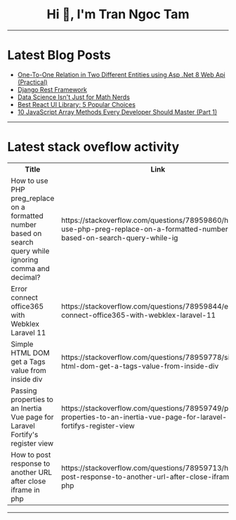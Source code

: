 <h1 align="center">Hi 👋, I'm Tran Ngoc Tam</h1>

---

# Latest Blog Posts 
<!-- BLOG-POST-LIST:START -->
- [One-To-One Relation in Two Different Entities using Asp .Net 8 Web Api &lpar;Practical&rpar;](https://dev.to/mvcwebapiii/sample-of-one-to-one-relation-in-two-different-entities-using-asp-net-8-web-api-practical-444o)
- [Django Rest Framework](https://dev.to/shohruh_urolov/django-rest-framework-46o1)
- [Data Science Isn&#39;t Just for Math Nerds](https://dev.to/luvdokta/data-science-isnt-just-for-math-nerds-49i4)
- [Best React UI Library: 5 Popular Choices](https://dev.to/codeparrot/best-react-ui-library-5-popular-choices-4k46)
- [10 JavaScript Array Methods Every Developer Should Master &lpar;Part 1&rpar;](https://dev.to/jenil/10-javascript-array-methods-every-developer-should-master-part-1-14bi)
<!-- BLOG-POST-LIST:END -->

---

# Latest stack oveflow activity
<table>
  <tr><th>Title</th><th>Link</th></tr>
  <!-- STACKOVERFLOW:START --><tr><td>How to use PHP preg_replace on a formatted number based on search query while ignoring comma and decimal?</td><td>https://stackoverflow.com/questions/78959860/how-to-use-php-preg-replace-on-a-formatted-number-based-on-search-query-while-ig</td></tr><tr><td>Error connect office365 with Webklex Laravel 11</td><td>https://stackoverflow.com/questions/78959844/error-connect-office365-with-webklex-laravel-11</td></tr><tr><td>Simple HTML DOM get a Tags value from inside div</td><td>https://stackoverflow.com/questions/78959778/simple-html-dom-get-a-tags-value-from-inside-div</td></tr><tr><td>Passing properties to an Inertia Vue page for Laravel Fortify&#39;s register view</td><td>https://stackoverflow.com/questions/78959749/passing-properties-to-an-inertia-vue-page-for-laravel-fortifys-register-view</td></tr><tr><td>How to post response to another URL after close iframe in php</td><td>https://stackoverflow.com/questions/78959713/how-to-post-response-to-another-url-after-close-iframe-in-php</td></tr><!-- STACKOVERFLOW:END -->
</table>

---


